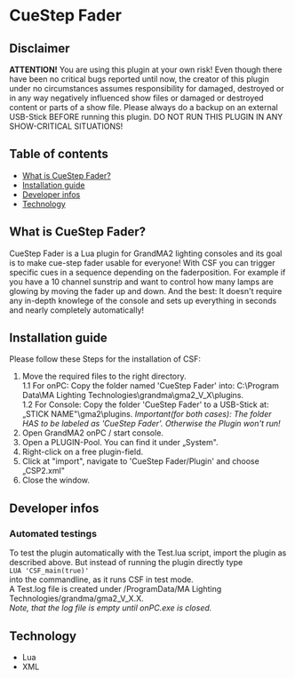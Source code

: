 # CueStep Fader

## Disclaimer
__ATTENTION!__
You are using this plugin at your own risk!
Even though there have been no critical bugs reported until now, the creator of this plugin under no circumstances assumes responsibility for damaged, destroyed or in any way negatively influenced show files or damaged or destroyed content or parts of a show file.
Please always do a backup on an external USB-Stick BEFORE running this plugin.
DO NOT RUN THIS PLUGIN IN ANY SHOW-CRITICAL SITUATIONS!


## Table of contents
* [What is CueStep Fader?](#what-is-cuestep-fader?)
* [Installation guide](#installation-guide)
* [Developer infos](#developer-infos)
* [Technology](#technology)


## What is CueStep Fader?
CueStep Fader is a Lua plugin for GrandMA2 lighting consoles and its goal is to make cue-step fader usable for everyone!
With CSF you can trigger specific cues in a sequence depending on the faderposition. For example if you have a 10 channel sunstrip and want to control how many lamps are glowing by moving the fader up and down. And the best: It doesn't require any in-depth knowlege of the console and sets up everything in seconds and nearly completely automatically!


## Installation guide
Please follow these Steps for the installation of CSF:
1. Move the required files to the right directory.<br> 
   1.1 For onPC: Copy the folder named 'CueStep Fader' into: C:\Program Data\MA Lighting Technologies\grandma\gma2_V_X\plugins.<br>
   1.2 For Console: Copy the folder 'CueStep Fader' to a USB-Stick at: „STICK NAME"\gma2\plugins.
   _Important(for both cases): The folder HAS to be labeled as 'CueStep Fader'. Otherwise the Plugin won't run!_
2. Open GrandMA2 onPC / start console.
3. Open a PLUGIN-Pool. You can find it under „System".
4. Right-click on a free plugin-field.
5. Click at "import", navigate to 'CueStep Fader/Plugin' and choose „CSP2.xml"
6. Close the window.

## Developer infos
### Automated testings
To test the plugin automatically with the Test.lua script, import the plugin as described above. But instead of running the plugin directly type<br>
    ```LUA 'CSF_main(true)'```<br>
into the commandline, as it runs CSF in test mode.<br>
A Test.log file is created under /ProgramData/MA Lighting Technologies/grandma/gma2_V_X.X.<br>
_Note, that the log file is empty until onPC.exe is closed._

## Technology
* Lua 
* XML

